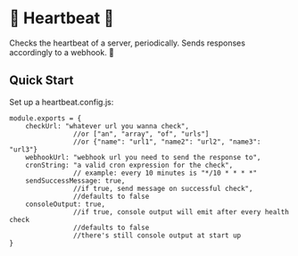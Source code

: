 # 💓 Heartbeat 💓

Checks the heartbeat of a server, periodically. Sends responses accordingly to a webhook. 💌

## Quick Start

Set up a heartbeat.config.js:
```
module.exports = {
    checkUrl: "whatever url you wanna check", 
                //or ["an", "array", "of", "urls"]
                //or {"name": "url1", "name2": "url2", "name3": "url3"}
    webhookUrl: "webhook url you need to send the response to",
    cronString: "a valid cron expression for the check",
                // example: every 10 minutes is "*/10 * * * *"
    sendSuccessMessage: true,
                //if true, send message on successful check", 
                //defaults to false
    consoleOutput: true,
                //if true, console output will emit after every health check
                //defaults to false 
                //there's still console output at start up
}
```